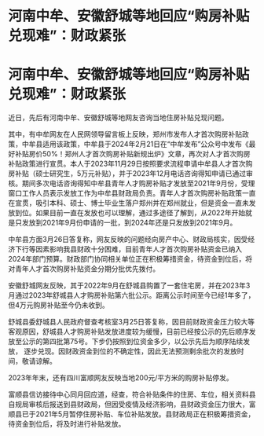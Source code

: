 # 河南中牟、安徽舒城等地回应“购房补贴兑现难”：财政紧张

# 河南中牟、安徽舒城等地回应“购房补贴兑现难”：财政紧张

近日，先后有河南中牟、安徽舒城等地网友咨询当地住房补贴兑现问题。

其中，有中牟网友在人民网领导留言板上反映，郑州市发布人才首次购房补贴政策，中牟县适用该政策，中牟县于2024年2月21日在“中牟发布”公众号中发布《最好补贴房价50%！郑州人才首次购房补贴新规出炉》文章，再次对人才首次购房补贴政策进行宣贯。本人于2023年11月29日按照要求流程申请中牟县人才首次购房补贴（硕士研究生，5万元补贴），并于2023年12月电话咨询得知申请已通过审核。期间多次电话咨询得知中牟县青年人才购房补贴才发放至2021年9月份，受理窗口工作人员表示发放工作为中牟县财政局负责。青年人才首次购房补贴政策一直在宣贯，吸引本科、硕士、博士毕业生落户郑州并在郑州就业，但是资金一直未发放到位。如果目前一直在发放也可以理解，通过多途径了解到，从2022年开始就是只发放到2021年9月份申请的一批，到2024年还是只发放到2021年9月。

中牟县方面3月26日答复称，网友反映的问题经向房产中心、财政局核实，因受经济下行等因素影响我县财政十分困难，目前青年人才首次购房补贴资金已纳入2024年部门预算。财政部门协同相关单位正在积极筹措资金，待资金到位后，将对青年人才首次购房补贴资金分期分批优先拨付。

安徽舒城网友反映，其于2022年9月在舒城县购置了一套住宅房，并在2023年3月通过2023年舒城县人才购房补贴第六批公示。距离公示时间至今已经1年多了，但4万元购房补贴至今仍未收到。

舒城县委舒城县人民政府督查考核室3月25日答复称，因目前财政资金压力较大等客观原因，舒城县人才购房补贴发放进度较为缓慢，目前已经按公示的先后顺序发放至公示的第四批第75号。下步仍按照到位资金多少，以公示先后为顺序陆续发放，
逐步兑现。因财政资金到位的不确定性，因此无法预测剩余批次的发放时间，敬请谅解。

2023年年末，还有四川富顺网友反映当地200元/平方米的购房补贴停发。

富顺县信访接待中心同月回应道，经查，符合补贴条件的住房、车位，相关资料县自规局审核后报送到县财政局，但因受疫情及经济影响，县财政资金压力很大，富顺县已于2021年5月暂停住房补贴、车位补贴发放。县财政局正在积极筹措资金，待资金到位后，将及时进行补贴发放。

